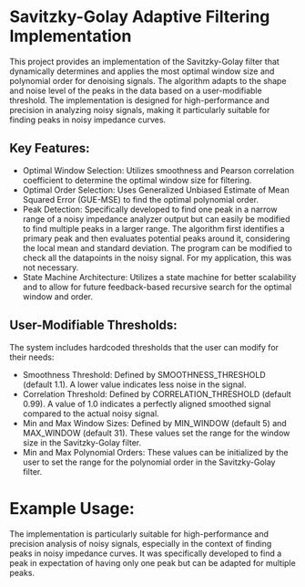 # Savitzky-Golay Adaptive Filtering Implementation
This project provides an implementation of the Savitzky-Golay filter that dynamically determines and applies the most optimal window size and polynomial order for denoising signals. The algorithm adapts to the shape and noise level of the peaks in the data based on a user-modifiable threshold. The implementation is designed for high-performance and precision in analyzing noisy signals, making it particularly suitable for finding peaks in noisy impedance curves.

## Key Features:

- Optimal Window Selection: Utilizes smoothness and Pearson correlation coefficient to determine the optimal window size for filtering.
- Optimal Order Selection: Uses Generalized Unbiased Estimate of Mean Squared Error (GUE-MSE) to find the optimal polynomial order.
- Peak Detection: Specifically developed to find one peak in a narrow range of a noisy impedance analyzer output but can easily be modified to find multiple peaks in a larger range. The algorithm first identifies a primary peak and then evaluates potential peaks around it, considering the local mean and standard deviation. The program can be modified to check all the datapoints in the noisy signal. For my application, this was not necessary. 
- State Machine Architecture: Utilizes a state machine for better scalability and to allow for future feedback-based recursive search for the optimal window and order.

## User-Modifiable Thresholds:
The system includes hardcoded thresholds that the user can modify for their needs:

- Smoothness Threshold: Defined by SMOOTHNESS_THRESHOLD (default 1.1). A lower value indicates less noise in the signal.
- Correlation Threshold: Defined by CORRELATION_THRESHOLD (default 0.99). A value of 1.0 indicates a perfectly aligned smoothed signal compared to the actual noisy signal.
- Min and Max Window Sizes: Defined by MIN_WINDOW (default 5) and MAX_WINDOW (default 31). These values set the range for the window size in the Savitzky-Golay filter.
- Min and Max Polynomial Orders: These values can be initialized by the user to set the range for the polynomial order in the Savitzky-Golay filter.

# Example Usage:
The implementation is particularly suitable for high-performance and precision analysis of noisy signals, especially in the context of finding peaks in noisy impedance curves. It was specifically developed to find a peak in expectation of having only one peak but can be adapted for multiple peaks.
